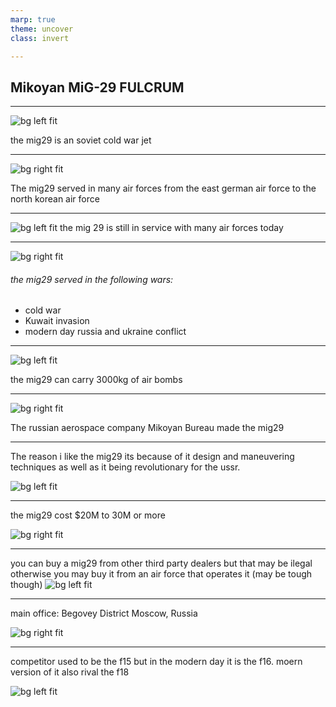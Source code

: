```yaml
--- 
marp: true
theme: uncover
class: invert

--- 
```

Mikoyan MiG-29 FULCRUM
---

---

![bg left fit](https://cdn.jetphotos.com/full/1/27016_1057815124.jpg)

the mig29 is an soviet cold war jet 

---
![bg right fit](https://upload.wikimedia.org/wikipedia/commons/thumb/c/c4/Hungarian_Air_Force_Mikoyan-Gurevich_MiG-29B_%289-12A%29_Lofting-1.jpg/800px-Hungarian_Air_Force_Mikoyan-Gurevich_MiG-29B_%289-12A%29_Lofting-1.jpg?20120812043410)

The mig29 served in many air forces from the east german air force to the north korean air force

---
![bg left fit](https://migflug.com/jetflights/wp-content/uploads/sites/4/2014/01/MiG-29-Fulcrum-Farewell-USA-2003-1-300x136.jpg)
the mig 29 is still in service with many air forces today

---
![bg right fit](https://www.airforce-technology.com/wp-content/uploads/sites/6/2000/11/Image-1-MiG-29-Fulcrum-Fighter-Bomber.jpg)
###### the mig29 served in the following wars:
- cold war
- Kuwait invasion
- modern day russia and ukraine conflict

---
![bg left fit](https://api.time.com/wp-content/uploads/2023/03/poland-plane-1.jpg)

the mig29 can carry 3000kg of air bombs

---
![bg right fit](https://theaviationgeekclub.com/wp-content/uploads/2022/03/Ukrainian-Air-Force-MiG-29.png)

The russian aerospace company Mikoyan Bureau made the mig29

---
The reason i like the mig29 its because of it design and maneuvering techniques as well as it being revolutionary for the ussr.

![bg left fit](https://upload.wikimedia.org/wikipedia/commons/4/40/Mikoyan-Gurevich_MiG-29S_%289-13S%29%2C_Ukraine_-_Air_Force_AN1417871.jpg)

---
the mig29 cost $20M to 30M or more

![bg right fit](https://encrypted-tbn0.gstatic.com/images?q=tbn:ANd9GcQmgnTndYsNgc6rauMd5MLC4W5y0vaIbDqbdJ5HQ9_kjN5QMh_eWVH4i-cckkhcUSVV6V8&usqp=CAU)

---

you can buy a mig29 from other third party dealers but that may be ilegal otherwise you may buy it from an air force that operates it (may be tough though)
 ![bg left fit](https://i.wpimg.pl/1280x/d.wpimg.pl/174842320-1414745023/mig29.jpg)

 ---
 main office: Begovey District Moscow, Russia

 ![bg right fit](https://eurasiantimes.com/wp-content/uploads/2021/12/Russia-MiG-29.jpg)

 ---

 competitor used to be the f15 but in the modern day it is the f16. moern version of it also rival the f18

 ![bg left fit](https://external-preview.redd.it/Lxrv2YvTBCdUJEIDQlMl3h0RZinLIchrwNHhylsqljA.jpg?auto=webp&s=18566470dc2d8e2917a8504ad1b9603ef3a52668)